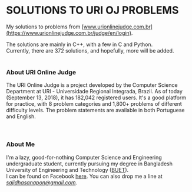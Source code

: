 # SOLUTIONS TO URI OJ PROBLEMS

My solutions to problems from [www.urionlinejudge.com.br](https://www.urionlinejudge.com.br/judge/en/login).  

The solutions are mainly in C++, with a few in C and Python.  
Currently, there are 372 solutions, and hopefully, more will be added. 
<br></br>
### About URI Online Judge  

The URI Online Judge is a project developed by the Computer Science Department at URI - Universidade Regional Integrada, Brazil. As of today (September 13, 2018), it has 182,042 registered users. It's a good platform for practice, with 8 problem categories and 1,800+ problems of different difficulty levels. The problem statements are available in both Portuguese and English.  
<br></br>
### About Me  
I'm a lazy, good-for-nothing Computer Science and Engineering undergraduate student, currently pursuing my degree in Bangladesh University of Engineering and Technology ([BUET](http://www.buet.ac.bd/)).  
I can be found on Facebook [here](https://www.facebook.com/SajidHasanApon). You can also drop me a line at *sajidhasanapon@gmail.com*. 
